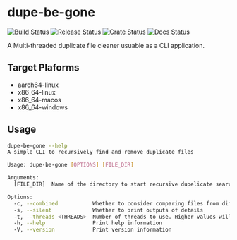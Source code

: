 # dupe-be-gone

[![Build Status](https://github.com/nullscry/dupe-be-gone/actions/workflows/ci.yml/badge.svg)](https://github.com/nullscry/dupe-be-gone/actions/workflows/ci.yml)
[![Release Status](https://github.com/nullscry/dupe-be-gone/actions/workflows/release.yml/badge.svg)](https://github.com/nullscry/dupe-be-gone/releases)
[![Crate Status](https://img.shields.io/crates/v/dupe-be-gone.svg)](https://crates.io/crates/dupe-be-gone)
[![Docs Status](https://docs.rs/dupe-be-gone/badge.svg)](https://docs.rs/crate/dupe-be-gone/)

A Multi-threaded duplicate file cleaner usuable as a CLI application.

## Target Plaforms

- aarch64-linux
- x86_64-linux
- x86_64-macos
- x86_64-windows

## Usage

```sh
dupe-be-gone --help
A simple CLI to recursively find and remove duplicate files

Usage: dupe-be-gone [OPTIONS] [FILE_DIR]

Arguments:
  [FILE_DIR]  Name of the directory to start recursive dupelicate search

Options:
  -c, --combined           Whether to consider comparing files from different directories
  -s, --silent             Whether to print outputs of details
  -t, --threads <THREADS>  Number of threads to use. Higher values will speed up the process. But higher values might also hog resources [default: 128]
  -h, --help               Print help information
  -V, --version            Print version information
```
